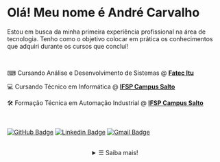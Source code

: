 # Olá! Meu nome é André Carvalho

Estou em busca da minha primeira experiência profissional na área de tecnologia. Tenho como o objetivo colocar em prática os conhecimentos que adquiri durante os cursos que concluí!

<br>

⌨ Cursando Análise e Desenvolvimento de Sistemas @ <strong><a href="https://fatecitu.edu.br/portal/" target="_blank"> Fatec Itu</a></strong>
<br>

💻 Cursando Técnico em Informática @ <strong><a href="https://slt.ifsp.edu.br/" target="_blank"> IFSP Campus Salto</a></strong>

🛠 Formação Técnica em Automação Industrial @ <strong><a href="https://slt.ifsp.edu.br/" target="_blank"> IFSP Campus Salto</a></strong>

<br>

[![GitHub Badge](https://img.shields.io/badge/-GitHub-000?style=flat-square&logo=Github&logoColor=white&link=https://GitHub.com/https://GitHub.com/andre-alck)](https://github.com/andre-alck)
[![Linkedin Badge](https://img.shields.io/badge/-LinkedIn-blue?style=flat-square&logo=Linkedin&logoColor=white&link=https://www.linkedin.com/in/andr%C3%A9-santos-alckmin-de-carvalho-356a52206/)](https://www.linkedin.com/in/andre-alckmin/)
[![Gmail Badge](https://img.shields.io/badge/-Gmail-c14438?style=flat-square&logo=Gmail&logoColor=white&link=mailto:andrealck1@gmail.com)](mailto:andrealck1@gmail.com)

<br>

<details align="center">
   <summary> &#9776; Saiba mais!</summary>
   <p align="center">

<br>

<a href="https://github.com/andre-alck?tab=repositories&language=c%2B%2B" target="_blank" rel="noopener noreferrer" rel="noopener noreferrer"><img alt="C++" src="https://img.shields.io/badge/C++-blue"></a>
<a href="https://github.com/andre-alck?tab=repositories&language=Game Maker Language" target="_blank" rel="noopener noreferrer"><img alt="Game Maker Language" src="https://img.shields.io/badge/Game Maker Language-success"></a>
<a href="https://github.com/andre-alck?tab=repositories&language=javascript" target="_blank" rel="noopener noreferrer"><img alt="JavaScript" src="https://img.shields.io/badge/JavaScript-yellow"></a>
<a href="https://github.com/andre-alck?tab=repositories&language=shell" target="_blank" rel="noopener noreferrer"><img alt="Shell" src="https://img.shields.io/badge/Shell-green"></a>

<img src="https://github-readme-stats.vercel.app/api?username=andre-alck&show_icons=true&hide_border=true&hide=issues&title_color=5391FE&icon_color=000000&text_color=555   "></img>

</p>
</details>
